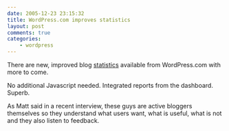 ```yaml
---
date: 2005-12-23 23:15:32
title: WordPress.com improves statistics
layout: post
comments: true
categories:
    - wordpress
---
```

There are new, improved blog
[statistics](http://wordpress.com/blog/2005/12/23/new-stats-system-live/)
available from WordPress.com with more to come.

No additional Javascript needed. Integrated reports from the dashboard.
Superb.

As Matt said in a recent interview, these guys are active bloggers
themselves so they understand what users want, what is useful, what is
not and they also listen to feedback.
